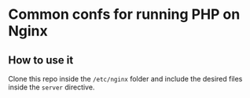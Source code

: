 # Common confs for running PHP on Nginx

## How to use it

Clone this repo inside the `/etc/nginx` folder and include the
desired files inside the `server` directive.

